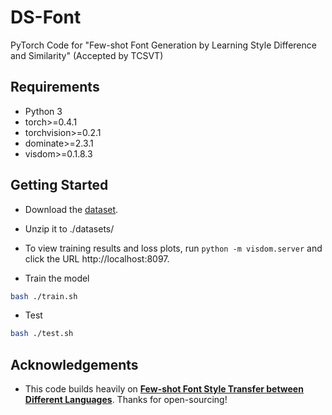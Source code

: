 # DS-Font

PyTorch Code for "Few-shot Font Generation by Learning Style Difference and Similarity" (Accepted by TCSVT)

## Requirements

* Python 3
* torch>=0.4.1
* torchvision>=0.2.1
* dominate>=2.3.1
* visdom>=0.1.8.3

## Getting Started


- Download the [dataset](https://drive.google.com/file/d/1XJppxR00pyk5xG-64Ia_BF12XSxeZgfa/view?usp=sharing  "https://drive.google.com/file/d/1XJppxR00pyk5xG-64Ia_BF12XSxeZgfa/view?usp=sharing").
- Unzip it to ./datasets/
- To view training results and loss plots, run `python -m visdom.server` and click the URL http://localhost:8097.

- Train the model
```bash
bash ./train.sh
```
- Test
```bash
bash ./test.sh
```


## Acknowledgements

* This code builds heavily on **[Few-shot Font Style Transfer between Different Languages](https://github.com/ligoudaner377/font_translator_gan)**. Thanks for open-sourcing!